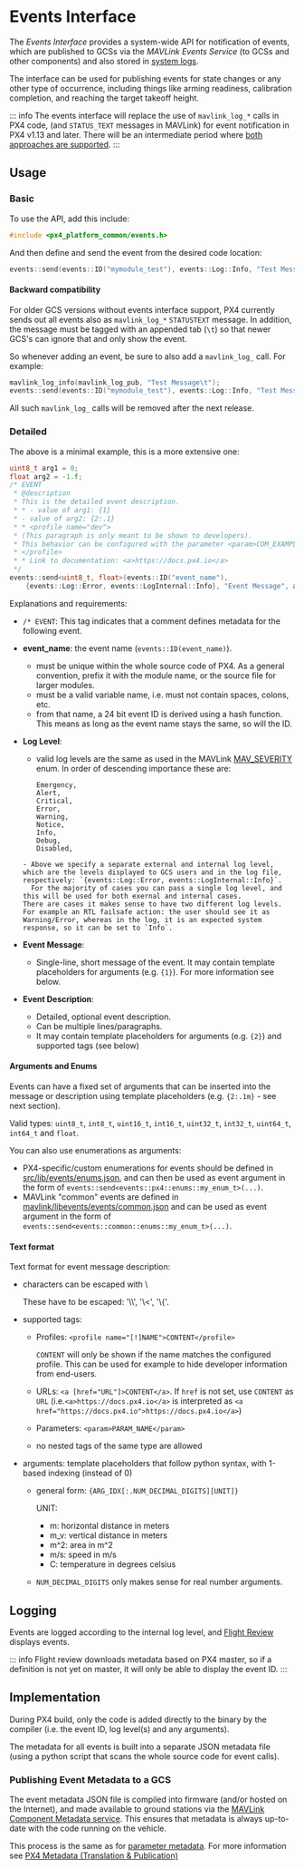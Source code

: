 # Events Interface

<Badge type="tip" text="PX4 v1.13" />

The _Events Interface_ provides a system-wide API for notification of events, which are published to GCSs via the _MAVLink Events Service_ (to GCSs and other components) and also stored in [system logs](../dev_log/logging.md).

The interface can be used for publishing events for state changes or any other type of occurrence, including things like arming readiness, calibration completion, and reaching the target takeoff height.

::: info The events interface will replace the use of `mavlink_log_*` calls in PX4 code, (and `STATUS_TEXT` messages in MAVLink) for event notification in PX4 v1.13 and later. There will be an intermediate period where [both approaches are supported](#backward-compatibility).
:::

## Usage

### Basic

To use the API, add this include:

```cpp
#include <px4_platform_common/events.h>
```

And then define and send the event from the desired code location:

```cpp
events::send(events::ID("mymodule_test"), events::Log::Info, "Test Message");
```

#### Backward compatibility

For older GCS versions without events interface support, PX4 currently sends out all events also as `mavlink_log_*` `STATUSTEXT` message. In addition, the message must be tagged with an appended tab (`\t`) so that newer GCS's can ignore that and only show the event.

So whenever adding an event, be sure to also add a `mavlink_log_` call. For example:

```cpp
mavlink_log_info(mavlink_log_pub, "Test Message\t");
events::send(events::ID("mymodule_test"), events::Log::Info, "Test Message");
```

All such `mavlink_log_` calls will be removed after the next release.

### Detailed

The above is a minimal example, this is a more extensive one:

```cpp
uint8_t arg1 = 0;
float arg2 = -1.f;
/* EVENT
 * @description
 * This is the detailed event description.
 * * - value of arg1: {1}
 * - value of arg2: {2:.1}
 * * <profile name="dev">
 * (This paragraph is only meant to be shown to developers).
 * This behavior can be configured with the parameter <param>COM_EXAMPLE</param>.
 * </profile>
 * * Link to documentation: <a>https://docs.px4.io</a>
 */
events::send<uint8_t, float>(events::ID("event_name"),
    {events::Log::Error, events::LogInternal::Info}, "Event Message", arg1, arg2);
```

Explanations and requirements:

- `/* EVENT`: This tag indicates that a comment defines metadata for the following event.
- **event_name**: the event name (`events::ID(event_name)`).
  - must be unique within the whole source code of PX4. As a general convention, prefix it with the module name, or the source file for larger modules.
  - must be a valid variable name, i.e. must not contain spaces, colons, etc.
  - from that name, a 24 bit event ID is derived using a hash function. This means as long as the event name stays the same, so will the ID.
- **Log Level**:

  - valid log levels are the same as used in the MAVLink [MAV_SEVERITY](https://mavlink.io/en/messages/common.html#MAV_SEVERITY) enum. In order of descending importance these are:

    ```plain
    Emergency,
    Alert,
    Critical,
    Error,
    Warning,
    Notice,
    Info,
    Debug,
    Disabled,
    ```

  ```
  - Above we specify a separate external and internal log level, which are the levels displayed to GCS users and in the log file, respectively: `{events::Log::Error, events::LogInternal::Info}`.
    For the majority of cases you can pass a single log level, and this will be used for both exernal and internal cases.
  There are cases it makes sense to have two different log levels.
  For example an RTL failsafe action: the user should see it as Warning/Error, whereas in the log, it is an expected system response, so it can be set to `Info`.
  ```

- **Event Message**:
  - Single-line, short message of the event. It may contain template placeholders for arguments (e.g. `{1}`). For more information see below.
- **Event Description**:
  - Detailed, optional event description.
  - Can be multiple lines/paragraphs.
  - It may contain template placeholders for arguments (e.g. `{2}`) and supported tags (see below)

#### Arguments and Enums

Events can have a fixed set of arguments that can be inserted into the message or description using template placeholders (e.g. `{2:.1m}` - see next section).

Valid types: `uint8_t`, `int8_t`, `uint16_t`, `int16_t`, `uint32_t`, `int32_t`, `uint64_t`, `int64_t` and `float`.

You can also use enumerations as arguments:

- PX4-specific/custom enumerations for events should be defined in [src/lib/events/enums.json](https://github.com/PX4/PX4-Autopilot/blob/release/1.15/src/lib/events/enums.json), and can then be used as event argument in the form of `events::send<events::px4::enums::my_enum_t>(...)`.
- MAVLink "common" events are defined in [mavlink/libevents/events/common.json](https://github.com/mavlink/libevents/blob/master/events/common.json) and can be used as event argument in the form of `events::send<events::common::enums::my_enum_t>(...)`.

#### Text format

Text format for event message description:

- characters can be escaped with \\

  These have to be escaped: '\\\\', '\\<', '\\{'.

- supported tags:

  - Profiles: `<profile name="[!]NAME">CONTENT</profile>`

    `CONTENT` will only be shown if the name matches the configured profile. This can be used for example to hide developer information from end-users.

  - URLs: `<a [href="URL"]>CONTENT</a>`. If `href` is not set, use `CONTENT` as `URL` (i.e.`<a>https://docs.px4.io</a>` is interpreted as `<a href="https://docs.px4.io">https://docs.px4.io</a>`)
  - Parameters: `<param>PARAM_NAME</param>`
  - no nested tags of the same type are allowed

- arguments: template placeholders that follow python syntax, with 1-based indexing (instead of 0)

  - general form: `{ARG_IDX[:.NUM_DECIMAL_DIGITS][UNIT]}`

    UNIT:

    - m: horizontal distance in meters
    - m_v: vertical distance in meters
    - m^2: area in m^2
    - m/s: speed in m/s
    - C: temperature in degrees celsius

  - `NUM_DECIMAL_DIGITS` only makes sense for real number arguments.

## Logging

Events are logged according to the internal log level, and [Flight Review](../log/flight_review.md) displays events.

::: info
Flight review downloads metadata based on PX4 master, so if a definition is not yet on master, it will only be able to display the event ID.
:::

## Implementation

During PX4 build, only the code is added directly to the binary by the compiler (i.e. the event ID, log level(s) and any arguments).

The metadata for all events is built into a separate JSON metadata file (using a python script that scans the whole source code for event calls).

### Publishing Event Metadata to a GCS

The event metadata JSON file is compiled into firmware (and/or hosted on the Internet), and made available to ground stations via the [MAVLink Component Metadata service](https://mavlink.io/en/services/component_information.html). This ensures that metadata is always up-to-date with the code running on the vehicle.

This process is the same as for [parameter metadata](../advanced/parameters_and_configurations.md#publishing-parameter-metadata-to-a-gcs). For more information see [PX4 Metadata (Translation & Publication)](../advanced/px4_metadata.md)
